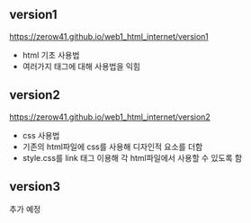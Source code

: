 ## version1  
<https://zerow41.github.io/web1_html_internet/version1>
- html 기초 사용법
- 여러가지 태그에 대해 사용법을 익힘



## version2
<https://zerow41.github.io/web1_html_internet/version2>
- css 사용법
- 기존의 html파일에 css를 사용해 디자인적 요소를 더함
- style.css를 link 태그 이용해 각 html파일에서 사용할 수 있도록 함



## version3
추가 예정
